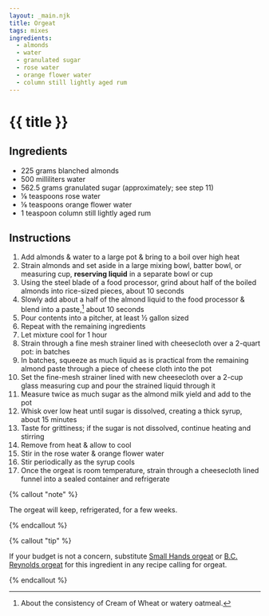 ```yaml
---
layout: _main.njk
title: Orgeat
tags: mixes
ingredients:
  - almonds
  - water
  - granulated sugar
  - rose water
  - orange flower water
  - column still lightly aged rum
---
```


<!-- markdownlint-disable MD025 -->
# {{ title }}
<!-- markdownlint-disable MD025 -->

## Ingredients

* 225 grams blanched almonds
* 500 milliliters water
* 562.5 grams granulated sugar (approximately; see step 11)
* &frac18; teaspoons rose water
* &frac18; teaspoons orange flower water
* 1 teaspoon column still lightly aged rum

## Instructions

1. Add almonds & water to a large pot & bring to a boil over high heat
2. Strain almonds and set aside in a large mixing bowl, batter bowl, or measuring cup, **reserving liquid** in a separate bowl or cup
3. Using the steel blade of a food processor, grind about half of the boiled almonds  into rice-sized pieces, about 10 seconds
4. Slowly add about a half of the almond liquid to the food processor & blend into a paste,[^1] about 10 seconds
5. Pour contents into a pitcher, at least &frac12; gallon sized
6. Repeat with the remaining ingredients
7. Let mixture cool for 1 hour
8. Strain through a fine mesh strainer lined with cheesecloth over a 2-quart pot: in batches
9. In batches, squeeze as much liquid as is practical from the remaining almond paste through a piece of cheese cloth into the pot
10. Set the fine-mesh strainer lined with new cheesecloth over a 2-cup glass measuring cup and pour the strained liquid through it
11. Measure twice as much sugar as the almond milk yield and add to the pot
12. Whisk over low heat until sugar is dissolved, creating a thick syrup, about 15 minutes
13. Taste for grittiness; if the sugar is not dissolved, continue heating and stirring
14. Remove from heat & allow to cool
15. Stir in the rose water & orange flower water
16. Stir periodically as the syrup cools
17. Once the orgeat is room temperature, strain through a cheesecloth lined funnel into a sealed container and refrigerate

[^1]: About the consistency of Cream of Wheat or watery oatmeal.

<!-- markdownlint-disable MD012 -->
{% callout "note" %}
<!-- markdownlint-enable MD012 -->

  The orgeat will keep, refrigerated, for a few weeks.

{% endcallout %}

<!-- markdownlint-disable MD012 -->
{% callout "tip" %}
<!-- markdownlint-enable MD012 -->

  If your budget is not a concern, substitute [Small Hands orgeat](https://www.amazon.com/SMALL-HAND-FOODS-Orgeat-Syrup/dp/B074SQHTJ4/) or [B.C. Reynolds orgeat](https://www.amazon.com/BG-Reynolds-Cocktail-Original-Packaging/dp/B074SQPT97/) for this ingredient in any recipe calling for orgeat.

{% endcallout %}
